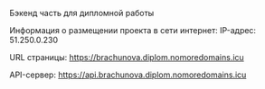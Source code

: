 Бэкенд часть для дипломной работы


Информация о размещении проекта в сети интернет:
IP-адрес: 51.250.0.230

URL страницы: https://brachunova.diplom.nomoredomains.icu

API-сервер: https://api.brachunova.diplom.nomoredomains.icu
